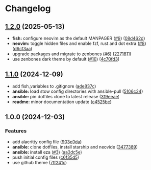 # Changelog

## [1.2.0](https://github.com/import-benjamin/.dotfiles/compare/v1.1.0...v1.2.0) (2025-05-13)


* **fish:** configure neovim as the default MANPAGER ([#9](https://github.com/import-benjamin/.dotfiles/issues/9)) ([08d462d](https://github.com/import-benjamin/.dotfiles/commit/08d462de47a8eedf466aca3fc7688ece11a3b71e))
* **neovim:** toggle hidden files and enable fzf, rust and dot extra ([#8](https://github.com/import-benjamin/.dotfiles/issues/8)) ([d6c13aa](https://github.com/import-benjamin/.dotfiles/commit/d6c13aace6456386637a3b5d6ba634e97e406703))
* upgrade packages and migrate to zenbones ([#6](https://github.com/import-benjamin/.dotfiles/issues/6)) ([2271811](https://github.com/import-benjamin/.dotfiles/commit/227181184f6f196ee6951c8f56ba63cb5e1a364f))
* use zenbones dark theme by default ([#10](https://github.com/import-benjamin/.dotfiles/issues/10)) ([4c70fd3](https://github.com/import-benjamin/.dotfiles/commit/4c70fd34488f16e6f077206a3683c297d6b94a71))

## [1.1.0](https://github.com/import-benjamin/.dotfiles/compare/v1.0.0...v1.1.0) (2024-12-09)


* add fish_variables to .gitignore ([ade837c](https://github.com/import-benjamin/.dotfiles/commit/ade837cbf4411a124d65fa20e3de97755873d900))
* **ansible:** load stow config directories with ansible-pull ([5106c34](https://github.com/import-benjamin/.dotfiles/commit/5106c3460ee3738747bd9aabd91faf1b5f6983ed))
* **ansible:** pin dotfiles clone to latest release ([319eeae](https://github.com/import-benjamin/.dotfiles/commit/319eeaee65fdd7a4ff05ee15c77e41c2f1d17aca))
* **readme:** minor documentation update ([c4525bc](https://github.com/import-benjamin/.dotfiles/commit/c4525bc7c15cd3d062a99bb6915ebc305a19661e))

## 1.0.0 (2024-12-03)


### Features

* add alacritty config file ([903e0da](https://github.com/import-benjamin/.dotfiles/commit/903e0da4d6d7d266f9a211ba58327b92ec0f78fa))
* **ansible:** clone dotfiles, install starship and neovide ([3477389](https://github.com/import-benjamin/.dotfiles/commit/347738939b95d87f77740a29a3b5d5fadc4f1ab5))
* **ansible:** install eza ([#3](https://github.com/import-benjamin/.dotfiles/issues/3)) ([aa3dc5e](https://github.com/import-benjamin/.dotfiles/commit/aa3dc5e40c9b62c4051123ac46bb430b21f030f4))
* push initial config files ([c6f35d5](https://github.com/import-benjamin/.dotfiles/commit/c6f35d5dd82696fa85cb9526797aad88ca1604e8))
* use github theme ([7ff241c](https://github.com/import-benjamin/.dotfiles/commit/7ff241c3338e047f4d003c97bcae561790545eb0))
